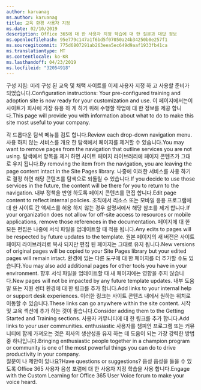 ```yaml
---
author: karuanag
ms.author: karuanag
title: 교육 환경 사용자 지정
ms.date: 02/10/2019
description: Office 365에 대 한 사용자 지정 학습에 대 한 질문과 대답 정보
ms.openlocfilehash: 95e779c147a1f6bd5f07050a24b34250b0e257f1
ms.sourcegitcommit: 775d6807291ab263eea5ec649d9aaf1933fb41ca
ms.translationtype: MT
ms.contentlocale: ko-KR
ms.lasthandoff: 04/23/2019
ms.locfileid: "32054918"
---
```

<span data-ttu-id="8b430-103">구성 지침: 미리 구성 된 교육 및 채택 사이트를 이제 사용자 지정 하 고 사용할 준비가 되었습니다.</span><span class="sxs-lookup"><span data-stu-id="8b430-103">Configuration instructions: Your pre-configured training and adoption site is now ready for your customization and use.</span></span> <span data-ttu-id="8b430-104">이 페이지에서는이 사이트가 회사에 가장 유용 하 게 하기 위해 수행할 작업에 대 한 정보를 제공 합니다.</span><span class="sxs-lookup"><span data-stu-id="8b430-104">This page will provide you with information about what to do to make this site most useful to your company.</span></span>

<span data-ttu-id="8b430-105">각 드롭다운 탐색 메뉴를 검토 합니다.</span><span class="sxs-lookup"><span data-stu-id="8b430-105">Review each drop-down navigation menu.</span></span> <span data-ttu-id="8b430-106">사용 하지 않는 서비스를 개요 한 탐색에서 페이지를 제거할 수 있습니다.</span><span class="sxs-lookup"><span data-stu-id="8b430-106">You may want to remove pages from the navigation that outline services you are not using.</span></span> <span data-ttu-id="8b430-107">탐색에서 항목을 제거 하면 사이트 페이지 라이브러리에 페이지 콘텐츠가 그대로 유지 됩니다.</span><span class="sxs-lookup"><span data-stu-id="8b430-107">By removing the item from the navigation, you are leaving the page content intact in the Site Pages library.</span></span> <span data-ttu-id="8b430-108">나중에 이러한 서비스를 사용 하기로 결정 하면 해당 콘텐츠를 탐색으로 되돌릴 수 있습니다.</span><span class="sxs-lookup"><span data-stu-id="8b430-108">If you decide to use those services in the future, the content will be there for you to return to the navigation.</span></span> <span data-ttu-id="8b430-109">내부 정책을 반영 하도록 페이지 콘텐츠를 편집 합니다.</span><span class="sxs-lookup"><span data-stu-id="8b430-109">Edit page content to reflect internal policies.</span></span> <span data-ttu-id="8b430-110">조직에서 리소스 또는 모바일 응용 프로그램에 대 한 사이트 간 액세스를 허용 하지 않는 경우 설명서에서 해당 참조를 제거 합니다.</span><span class="sxs-lookup"><span data-stu-id="8b430-110">If your organization does not allow for off-site access to resources or mobile applications, remove those references in the documentation.</span></span> <span data-ttu-id="8b430-111">페이지에 대 한 모든 편집은 나중에 서식 파일을 업데이트할 때 적용 됩니다.</span><span class="sxs-lookup"><span data-stu-id="8b430-111">Any edits to pages will be respected by future updates to the template.</span></span> <span data-ttu-id="8b430-112">원본 페이지의 새 버전은 사이트 페이지 라이브러리로 복사 되지만 편집 된 페이지는 그대로 유지 됩니다.</span><span class="sxs-lookup"><span data-stu-id="8b430-112">New versions of original pages will be copied to your Site Pages library but your edited pages will remain intact.</span></span> <span data-ttu-id="8b430-113">환경에 있는 다른 도구에 대 한 페이지를 더 추가할 수도 있습니다.</span><span class="sxs-lookup"><span data-stu-id="8b430-113">You may also add additional pages for other tools you have in your environment.</span></span> <span data-ttu-id="8b430-114">향후 서식 파일을 업데이트할 때 새 페이지에는 영향을 주지 않습니다.</span><span class="sxs-lookup"><span data-stu-id="8b430-114">New pages will not be impacted by any future template updates.</span></span> <span data-ttu-id="8b430-115">내부 도움말 또는 지원 센터 환경에 대 한 링크를 추가 합니다.</span><span class="sxs-lookup"><span data-stu-id="8b430-115">Add links to your internal help or support desk experiences.</span></span> <span data-ttu-id="8b430-116">이러한 링크는 사이트 콘텐츠 내에서 원하는 위치로 이동할 수 있습니다.</span><span class="sxs-lookup"><span data-stu-id="8b430-116">These links can go anywhere within the site content.</span></span> <span data-ttu-id="8b430-117">시작 및 교육 섹션에 추가 하는 것이 좋습니다.</span><span class="sxs-lookup"><span data-stu-id="8b430-117">Consider adding them to the Getting Started and Training sections.</span></span> <span data-ttu-id="8b430-118">사용자 커뮤니티에 대 한 링크를 추가 합니다.</span><span class="sxs-lookup"><span data-stu-id="8b430-118">Add links to your user communities.</span></span> <span data-ttu-id="8b430-119">enthusiastic 사용자를 챔피언 프로그램 또는 커뮤니티에 함께 가져오는 것은 회사의 생산성을 유지 하는 데 도움이 되는 가장 강력한 방법 중 하나입니다.</span><span class="sxs-lookup"><span data-stu-id="8b430-119">Bringing enthusiastic people together in a champion program or community is one of the most powerful things you can do to drive productivity in your company.</span></span>  
<span data-ttu-id="8b430-120">질문이 나 제안이 있나요?</span><span class="sxs-lookup"><span data-stu-id="8b430-120">Have questions or suggestions?</span></span> <span data-ttu-id="8b430-121">음성 음성을 들을 수 있도록 Office 365 사용자 음성 포럼에 대 한 사용자 지정 학습을 사용 합니다.</span><span class="sxs-lookup"><span data-stu-id="8b430-121">Engage with the Custom Learning for Office 365 User Voice forum to make your voice heard.</span></span> 